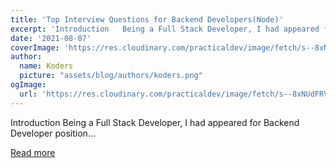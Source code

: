 ```yaml
---
title: 'Top Interview Questions for Backend Developers(Node)'
excerpt: 'Introduction   Being a Full Stack Developer, I had appeared for Backend Developer position...'
date: '2021-08-07'
coverImage: 'https://res.cloudinary.com/practicaldev/image/fetch/s--8xNUdFRV--/c_imagga_scale,f_auto,fl_progressive,h_420,q_auto,w_1000/https://dev-to-uploads.s3.amazonaws.com/uploads/articles/k7vkxfts8h2m6u9x0cc2.png'
author:
  name: Koders
  picture: "assets/blog/authors/koders.png"
ogImage:
  url: 'https://res.cloudinary.com/practicaldev/image/fetch/s--8xNUdFRV--/c_imagga_scale,f_auto,fl_progressive,h_420,q_auto,w_1000/https://dev-to-uploads.s3.amazonaws.com/uploads/articles/k7vkxfts8h2m6u9x0cc2.png'
---
```


Introduction   Being a Full Stack Developer, I had appeared for Backend Developer position...

[Read more](https://dev.to/abhishekraj272/top-interview-questions-for-backend-developers-node-2133)
